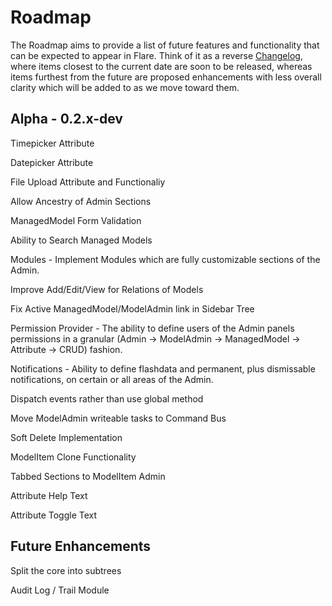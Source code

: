 # Roadmap
The Roadmap aims to provide a list of future features and functionality that can be expected to appear in Flare. Think of it as a reverse [Changelog](CHANGELOG.md), where items closest to the current date are soon to be released, whereas items furthest from the future are proposed enhancements with less overall clarity which will be added to as we move toward them.


## Alpha - 0.2.x-dev
Timepicker Attribute

Datepicker Attribute

File Upload Attribute and Functionaliy

Allow Ancestry of Admin Sections 

ManagedModel Form Validation

Ability to Search Managed Models

Modules - Implement Modules which are fully customizable sections of the Admin.

Improve Add/Edit/View for Relations of Models

Fix Active ManagedModel/ModelAdmin link in Sidebar Tree

Permission Provider - The ability to define users of the Admin panels permissions in a granular (Admin -> ModelAdmin -> ManagedModel -> Attribute -> CRUD) fashion.

Notifications - Ability to define flashdata and permanent, plus dismissable notifications, on certain or all areas of the Admin.

Dispatch events rather than use global method

Move ModelAdmin writeable tasks to Command Bus

Soft Delete Implementation 

ModelItem Clone Functionality

Tabbed Sections to ModelItem Admin

Attribute Help Text

Attribute Toggle Text



## Future Enhancements
Split the core into subtrees

Audit Log / Trail Module